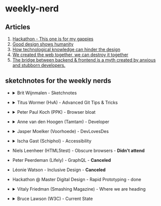 # weekly-nerd

## Articles
1. [Hackathon - This one is for my gappies](https://github.com/Cascuna/weekly-nerd/blob/master/hackaton.md)
2. [Good design shows humanity](https://github.com/Cascuna/weekly-nerd/blob/master/ARTICLE2.md)  
3. [How technological knowledge can hinder the design](https://github.com/Cascuna/weekly-nerd/blob/master/file.md)
4. [We created the web together, we can destroy it together](https://github.com/Cascuna/weekly-nerd/blob/master/destruction.md)
5. [The bridge between backend & frontend is a myth created by anxious and stubborn developers.](https://github.com/Cascuna/weekly-nerd/blob/master/myth.MD)

## sketchnotes for the weekly nerds
* <details>
  <summary> Brit Wijnmalen - Sketchnotes </summary>
  <p> - Didn't really sketchnote this one since this was the workshop, and couldn't really do 2 sketchnotes at once.</p>
  <img src="https://photos-6.dropbox.com/t/2/AABavkRPwyK52iIMkVh9Y1MSZyyEoLZECRFCE0fm-CW6tw/12/259023506/png/32x32/3/1529856000/0/2/sketchnotes.png/EM3V2KYDGMThByACKAI/DQ9CZO0NmROf-Qpa5hx7bMfHyUxuL3L_fErxOJ_G6VA?dl=0&preserve_transparency=1&size=2048x1536&size_mode=3">
</details>  
  
* <details>
  <summary> Titus Wormer (HvA) - Advanced Git Tips & Tricks </summary>
  <p> </p>
  <img src="http://puu.sh/AP5IN/ea6743f3ef.jpg">
  <img src="http://puu.sh/AP5Ji/befcd807ae.jpg">
</details>  
  
* <details>
  <summary> Peter Paul Koch (PPK) - Browser bloat </summary>
  <p> </p>  
  <img src="https://photos-5.dropbox.com/t/2/AADvMApqbeT_ufhnN-LNbDExnzF48aq6sJM14iaZRsk9dw/12/259023506/png/32x32/3/1529856000/0/2/quirks-2.png/EM3V2KYDGMXhByACKAI/G4DfTSCusvmzdL8D2JxOLv-Q35uK-ITsQYPjsDJJjNw?dl=0&preserve_transparency=1&size=2048x1536&size_mode=3">
  <img src="http://puu.sh/AL4Eq/9bc61e6a1b.jpg">
  
</details> 
  
* <details>
  <summary> Anne van den Hoogen (Tamtam) - Developer </summary>
  <p> </p>
  <img src=http://puu.sh/AL4Hv/541b888614.jpg">
  <img src="http://puu.sh/AL4HK/c44056b863.jpg">
  
</details> 
  
* <details>
  <summary> Jasper Moelker (Voorhoede) - DevLovesDes </summary>
  <p> </p>
  <img src="http://puu.sh/AL4JI/f87f5b13cd.jpg">
  
</details> 
   
* <details>
  <summary> Ischa Gast (Schiphol) - Accessibility </summary>
  <p> </p>
  <img src="http://puu.sh/AL4NI/89a96a240b.jpg">
  <img src="http://puu.sh/AL4ON/22da289711.jpg">
  
</details> 
  
* Niels Leenheer (HTML5test) - Obscure browsers - **Didn't attend**
* Peter Peerdeman (Lifely) - GraphQL - **Canceled**
* Léonie Watson - Inclusive Design - **Canceled**

* Hackathon @ Master Digital Design - Rapid Prototyping - done

* <details>
  <summary> Vitaly Friedman (Smashing Magazine) - Where we are heading </summary>
  <p> </p>
  <img src="http://puu.sh/ALjew/ffaf496953.jpg">
  
</details> 
  
* <details>
  <summary>  Bruce Lawson (W3C) - Current State </summary>
  <p> </p>
  <img src="https://photos-5.dropbox.com/t/2/AADvMApqbeT_ufhnN-LNbDExnzF48aq6sJM14iaZRsk9dw/12/259023506/png/32x32/3/1529856000/0/2/quirks-2.png/EM3V2KYDGMXhByACKAI/G4DfTSCusvmzdL8D2JxOLv-Q35uK-ITsQYPjsDJJjNw?dl=0&preserve_transparency=1&size=2048x1536&size_mode=3">
  
</details>
